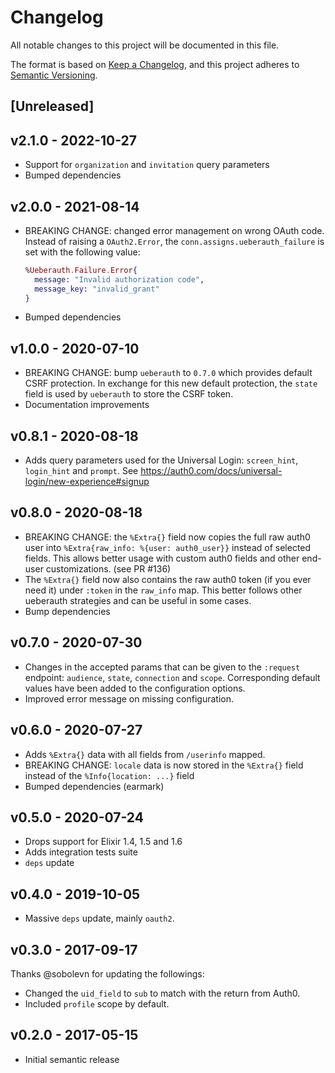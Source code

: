 # Changelog

All notable changes to this project will be documented in this file.

The format is based on [Keep a Changelog](https://keepachangelog.com/en/1.0.0/),
and this project adheres to [Semantic Versioning](https://semver.org/spec/v2.0.0.html).

## [Unreleased]
## v2.1.0 - 2022-10-27
- Support for `organization` and `invitation` query parameters
- Bumped dependencies

## v2.0.0 - 2021-08-14

- BREAKING CHANGE: changed error management on wrong OAuth code.
  Instead of raising a `OAuth2.Error`, the `conn.assigns.ueberauth_failure`
  is set with the following value:
  ```elixir
  %Ueberauth.Failure.Error{
    message: "Invalid authorization code",
    message_key: "invalid_grant"
  }
  ```
- Bumped dependencies

## v1.0.0 - 2020-07-10

- BREAKING CHANGE: bump `ueberauth` to `0.7.0` which provides default CSRF protection.
  In exchange for this new default protection, the `state` field is used by `ueberauth`
  to store the CSRF token.
- Documentation improvements

## v0.8.1 - 2020-08-18

- Adds query parameters used for the Universal Login: `screen_hint`,
  `login_hint` and `prompt`.
  See https://auth0.com/docs/universal-login/new-experience#signup

## v0.8.0 - 2020-08-18

- BREAKING CHANGE: the `%Extra{}` field now copies the full raw auth0 user into
  `%Extra{raw_info: %{user: auth0_user}}` instead of selected fields. This
  allows better usage with custom auth0 fields and other end-user customizations.
  (see PR #136)
- The `%Extra{}` field now also contains the raw auth0 token (if you ever
  need it) under `:token` in the `raw_info` map. This better follows other ueberauth
  strategies and can be useful in some cases.
- Bump dependencies

## v0.7.0 - 2020-07-30

- Changes in the accepted params that can be given to the
  `:request` endpoint: `audience`, `state`, `connection` and
  `scope`. Corresponding default values have been added to the
  configuration options.
- Improved error message on missing configuration.

## v0.6.0 - 2020-07-27

- Adds `%Extra{}` data with all fields from `/userinfo` mapped.
- BREAKING CHANGE: `locale` data is now stored in the `%Extra{}`
  field instead of the `%Info{location: ...}` field
- Bumped dependencies (earmark)

## v0.5.0 - 2020-07-24

- Drops support for Elixir 1.4, 1.5 and 1.6
- Adds integration tests suite
- `deps` update

## v0.4.0 - 2019-10-05

- Massive `deps` update, mainly `oauth2`.

## v0.3.0 - 2017-09-17

Thanks @sobolevn for updating the followings:

- Changed the `uid_field` to `sub` to match with the return from Auth0.
- Included `profile` scope by default.

## v0.2.0 - 2017-05-15

- Initial semantic release
